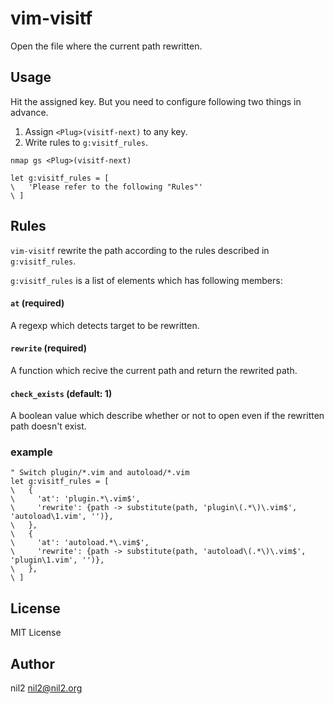 vim-visitf
==========

Open the file where the current path rewritten.

Usage
-----

Hit the assigned key.
But you need to configure following two things in advance.

1. Assign `<Plug>(visitf-next)` to any key.
2. Write rules to `g:visitf_rules`.

```vim
nmap gs <Plug>(visitf-next)

let g:visitf_rules = [
\   'Please refer to the following "Rules"'
\ ]
```

Rules
-----

`vim-visitf` rewrite the path
according to the rules described in `g:visitf_rules`.

`g:visitf_rules` is a list of elements which has following members:

#### `at` (required)

A regexp which detects target to be rewritten.

#### `rewrite` (required)

A function which recive the current path and return the rewrited path.

#### `check_exists` (default: 1)

A boolean value which describe
whether or not to open even if the rewritten path doesn't exist.

### example

```vim
" Switch plugin/*.vim and autoload/*.vim
let g:visitf_rules = [
\   {
\     'at': 'plugin.*\.vim$',
\     'rewrite': {path -> substitute(path, 'plugin\(.*\)\.vim$', 'autoload\1.vim', '')},
\   },
\   {
\     'at': 'autoload.*\.vim$',
\     'rewrite': {path -> substitute(path, 'autoload\(.*\)\.vim$', 'plugin\1.vim', '')},
\   },
\ ]
```

License
-------

MIT License

Author
------

nil2 <nil2@nil2.org>
